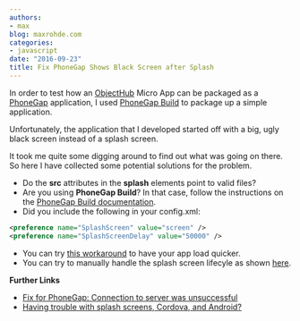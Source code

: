 ```yaml
---
authors:
- max
blog: maxrohde.com
categories:
- javascript
date: "2016-09-23"
title: Fix PhoneGap Shows Black Screen after Splash
---
```


In order to test how an [ObjectHub](https://objecthub.io/) Micro App can be packaged as a [PhoneGap](http://phonegap.com/) application, I used [PhoneGap Build](https://build.phonegap.com/) to package up a simple application.

Unfortunately, the application that I developed started off with a big, ugly black screen instead of a splash screen.

It took me quite some digging around to find out what was going on there. So here I have collected some potential solutions for the problem.

- Do the **src** attributes in the **splash** elements point to valid files?
- Are you using **PhoneGap Build**? In that case, follow the instructions on the [PhoneGap Build documentation](http://docs.phonegap.com/phonegap-build/configuring/icons-and-splash/).
- Did you include the following in your config.xml:

```xml
<preference name="SplashScreen" value="screen" />
<preference name="SplashScreenDelay" value="50000" />

```

- You can try [this workaround](https://www.robertkehoe.com/2013/01/fix-for-phonegap-connection-to-server-was-unsuccessful/) to have your app load quicker.
- You can try to manually handle the splash screen lifecyle as shown [here](http://stackoverflow.com/a/34868500/270662).

**Further Links**

- [Fix for PhoneGap: Connection to server was unsuccessful](https://www.robertkehoe.com/2013/01/fix-for-phonegap-connection-to-server-was-unsuccessful/)
- [Having trouble with splash screens, Cordova, and Android?](https://www.raymondcamden.com/2015/03/24/having-trouble-with-splash-screens-cordova-and-android/)